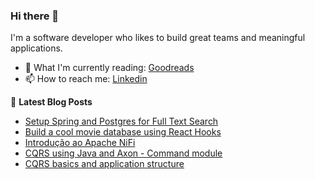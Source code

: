 ### Hi there 👋

I'm a software developer who likes to build great teams and meaningful applications.

- 🌱 What I'm currently reading: [Goodreads](https://www.goodreads.com/fabiothiroki)
- 📫 How to reach me: [Linkedin](https://www.linkedin.com/in/fabio-hiroki-b6739214/)

📕 **Latest Blog Posts**

<!-- BLOG-POST-LIST:START -->
- [Setup Spring and Postgres for Full Text Search](https://dev.to/fabiothiroki/setup-spring-and-postgres-for-full-text-search-4n97)
- [Build a cool movie database using React Hooks](https://dev.to/fabiothiroki/build-a-cool-movie-database-using-react-hooks-cm2)
- [Introdução ao Apache NiFi](https://dev.to/portugues/introducao-ao-apache-nifi-23kj)
- [CQRS using Java and Axon - Command module](https://dev.to/fabiothiroki/cqrs-using-java-and-axon-command-module-57h5)
- [CQRS basics and application structure](https://dev.to/fabiothiroki/cqrs-basics-and-application-structure-2ac2)
<!-- BLOG-POST-LIST:END -->

<!--
**fabiothiroki/fabiothiroki** is a ✨ _special_ ✨ repository because its `README.md` (this file) appears on your GitHub profile.

Here are some ideas to get you started:

- 🔭 I’m currently working on ...
- 🌱 I’m currently learning ...
- 👯 I’m looking to collaborate on ...
- 🤔 I’m looking for help with ...
- 💬 Ask me about ...
- 📫 How to reach me: ...
- 😄 Pronouns: ...
- ⚡ Fun fact: ...
-->
